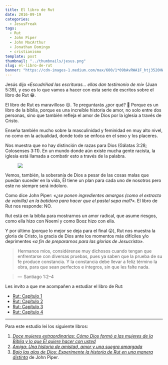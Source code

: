 ```yaml
---
title: El libro de Rut
date: 2016-09-19
categories:
  - JesusFreak
tags:
  - Rut
  - John Piper
  - John MacArthur
  - Jonathan Domingo
  - cristianismo
template: post
thumbnail: "../thumbnails/jesus.png"
slug: el-libro-de-rut
banner: "https://cdn-images-1.medium.com/max/600/1*09bAvRWA1F_htj3520HWzw.png"
---
```


Jesús dijo _«Escudriñad las escrituras… ellas dan testimonio de mi»_ (Juan 5:39), y eso es lo que vamos a hacer con esta serie de escritos sobre el libro de Rut 😁.

El libro de Rut es maravilloso 😌. Te preguntarás ¿por qué? 🤔 Porque es un libro de la biblia, porque es una increíble historia de amor, no solo entre dos personas, sino que también refleja el amor de Dios por la iglesia a través de Cristo.

Enseña también mucho sobre la masculinidad y feminidad en muy alto nivel, no como en la actualidad, donde todo se enfoca en el sexo y los placeres.

Nos muestra que no hay distinción de razas para Dios (Gálatas 3:28; Colosenses 3:11). En un mundo donde aún existe mucha gente racista, la iglesia está llamada a combatir esto a través de la palabra.

<figure>

![](https://cdn-images-1.medium.com/max/600/1*09bAvRWA1F_htj3520HWzw.png)

</figure>

Vemos, también, la soberanía de Dios a pesar de las cosas malas que puedan suceder en la vida, Él tiene un plan para cada uno de nosotros pero este no siempre será indoloro.

Como dice John Piper: _«¿se ponen ingredientes amargos (como el extracto de vainilla) en la batidora para hacer que el pastel sepa mal?»._ El libro de Rut nos responde: NO.

Rut está en la biblia para mostrarnos un amor radical, que asume riesgos, como ella hizo con Noemí y como Booz hizo con ella.

Y por último (porque lo mejor se deja para el final 😜), Rut nos muestra la gloria de Cristo, la gracia de Dios ante los momentos más difíciles y/o deprimentes _«a fin de prepararnos para las glorias de Jesucristo»._

> Hermanos míos, considérense muy dichosos cuando tengan que enfrentarse con diversas pruebas, pues ya saben que la prueba de su fe produce constancia. Y la constancia debe llevar a feliz término la obra, para que sean perfectos e íntegros, sin que les falte nada.

> —  Santiago 1:2–4

Les invito a que me acompañen a estudiar el libro de Rut:

- [Rut: Capítulo 1](https://lavaldi.com/rut-1)
- [Rut: Capítulo 2](https://lavaldi.com/rut-2)
- [Rut: Capítulo 3](https://lavaldi.com/rut-3)
- [Rut: Capítulo 4](https://lavaldi.com/rut-4)

---

Para este estudio leí los siguiente libros:

1. [_Doce mujeres extraordinarias: Cómo Dios formó a las mujeres de la Biblia y lo que Él quiere hacer con usted_](https://amzn.com/0881139629)
2. [_Amiga: Una historia de amistad, amor y una suegra amargada_](https://amzn.com/B016VD3HJ0)
3. [_Bajo las alas de Dios: Experimente la historia de Rut en una manera distinta_](https://amzn.com/B01K3L8KHU) de John Piper.

